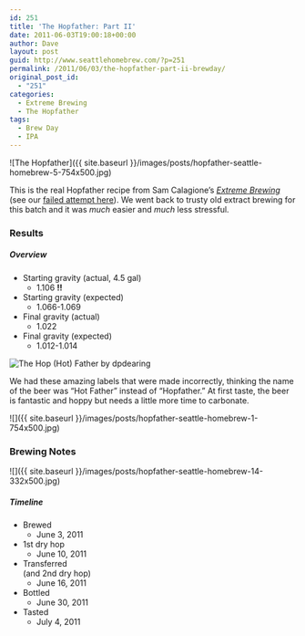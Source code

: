 ```yaml
---
id: 251
title: 'The Hopfather: Part II'
date: 2011-06-03T19:00:18+00:00
author: Dave
layout: post
guid: http://www.seattlehomebrew.com/?p=251
permalink: /2011/06/03/the-hopfather-part-ii-brewday/
original_post_id:
  - "251"
categories:
  - Extreme Brewing
  - The Hopfather
tags:
  - Brew Day
  - IPA
---
```

![The Hopfather]({{ site.baseurl }}/images/posts/hopfather-seattle-homebrew-5-754x500.jpg)

This is the real Hopfather recipe from Sam Calagione&#8217;s _[Extreme Brewing](http://rcm.amazon.com/e/cm?lt1=_blank&bc1=000000&IS2=1&bg1=FFFFFF&fc1=000000&lc1=0000FF&t=seatthomeb-20&o=1&p=8&l=as4&m=amazon&f=ifr&ref=ss_til&asins=1592532934)_ (see our [failed attempt here](/2011/04/30/the-hopfather-hop-slurry-brew-day)). We went back to trusty old extract brewing for this batch and it was _much_ easier and _much_ less stressful.

<!--more-->

### Results

##### Overview<section class="brewtable"> 

  * Starting gravity (actual, 4.5 gal) 
      * 1.106 **!!**
  * Starting gravity (expected) 
      * 1.066-1.069
  * Final gravity (actual) 
      * 1.022
  * Final gravity (expected) 
      * 1.012-1.014</section> 

<img src="http://farm7.static.flickr.com/6052/5901588359_d2685d9ed0.jpg" alt="The Hop (Hot) Father by dpdearing" class="aligncenter" /> 

We had these amazing labels that were made incorrectly, thinking the name of the beer was &#8220;Hot Father&#8221; instead of &#8220;Hopfather.&#8221; At first taste, the beer is fantastic and hoppy but needs a little more time to carbonate. 

![]({{ site.baseurl }}/images/posts/hopfather-seattle-homebrew-1-754x500.jpg)

### Brewing Notes

![]({{ site.baseurl }}/images/posts/hopfather-seattle-homebrew-14-332x500.jpg)

##### Timeline<section class="brewtable"> 

  * Brewed 
      * June 3, 2011
  * 1st dry hop 
      * June 10, 2011
  * Transferred  
    (and 2nd dry hop) 
      * June 16, 2011
  * Bottled 
      * June 30, 2011
  * Tasted 
      * July 4, 2011</section>